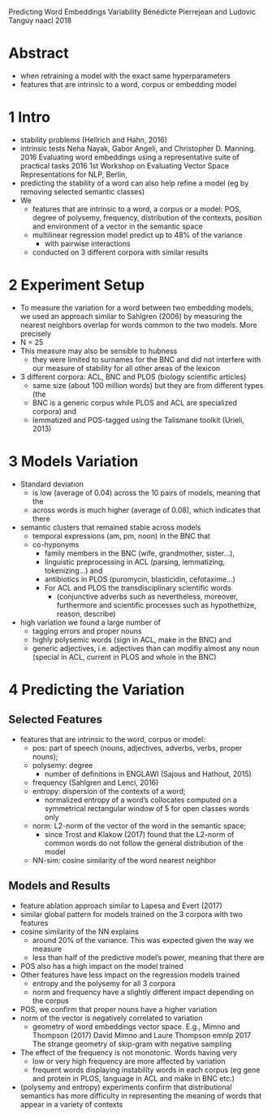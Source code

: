 Predicting Word Embeddings Variability
Bénédicte Pierrejean and Ludovic Tanguy
naacl 2018

# Abstract

* when retraining a model with the exact same hyperparameters
* features that are intrinsic to a word, corpus or embedding model

# 1 Intro

* stability problems (Hellrich and Hahn, 2016)
* intrinsic tests
  Neha Nayak, Gabor Angeli, and Christopher D. Manning. 2016
  Evaluating word embeddings using a representative suite of practical tasks
  2016 1st Workshop on Evaluating Vector Space Representations for NLP, Berlin,
* predicting the stability of a word can also help refine a model
  (eg by removing selected semantic classes)
* We
  * features that are intrinsic to a word, a corpus or a model:
    POS, degree of polysemy, frequency, distribution of the contexts,
    position and environment of a vector in the semantic space
  * multilinear regression model predict up to 48% of the variance
    * with pairwise interactions
  * conducted on 3 different corpora with similar results

# 2 Experiment Setup

* To measure the variation for a word between two embedding models, we used an
  approach similar to Sahlgren (2006) by measuring the
  nearest neighbors overlap for words common to the two models. More precisely
* N = 25
* This measure may also be sensible to hubness
  * they were limited to surnames for the BNC and did not interfere
    with our measure of stability for all other areas of the lexicon
* 3 different corpora: ACL, BNC and PLOS (biology scientific articles)
  * same size (about 100 million words) but they are from different types (the
  * BNC is a generic corpus while PLOS and ACL are specialized corpora) and
  * lemmatized and POS-tagged using the Talismane toolkit (Urieli, 2013)

# 3 Models Variation

* Standard deviation
  * is low (average of 0.04) across the 10 pairs of models, meaning that the
  * across words is much higher (average of 0.08), which indicates that there
* semantic clusters that remained stable across models
  * temporal expressions (am, pm, noon) in the BNC that
  * co-hyponyms
    * family members in the BNC (wife, grandmother, sister...),
    * linguistic preprocessing in ACL (parsing, lemmatizing, tokenizing...) and
    * antibiotics in PLOS (puromycin, blasticidin, cefotaxime...)
    * For ACL and PLOS the transdisciplinary scientific words
      * (conjunctive adverbs such as nevertheless, moreover, furthermore and
      scientific processes such as hypothethize, reason, describe)
* high variation we found a large number of
  * tagging errors and proper nouns
  * highly polysemic words (sign in ACL, make in the BNC) and
  * generic adjectives, i.e. adjectives than can modifiy almost any noun
    (special in ACL, current in PLOS and whole in the BNC)

# 4 Predicting the Variation

## Selected Features

* features that are intrinsic to the word, corpus or model:
  * pos: part of speech (nouns, adjectives, adverbs, verbs, proper nouns);
  * polysemy: degree
    * number of definitions in ENGLAWI (Sajous and Hathout, 2015)
  * frequency (Sahlgren and Lenci, 2016)
  * entropy: dispersion of the contexts of a word;
    * normalized entropy of a word’s collocates computed on a
      symmetrical rectangular window of 5 for open classes words only
  * norm: L2-norm of the vector of the word in the semantic space;
    * since Trost and Klakow (2017) found that the L2-norm of common words
      do not follow the general distribution of the model
  * NN-sim: cosine similarity of the word nearest neighbor

## Models and Results

* feature ablation approach similar to Lapesa and Evert (2017)
* similar global pattern for models trained on the 3 corpora with two features
* cosine similarity of the NN explains
  * around 20% of the variance. This was expected given the way we measure
  * less than half of the predictive model’s power, meaning that there are
* POS also has a high impact on the model trained
* Other features have less impact on the regression models trained
  * entropy and the polysemy for all 3 corpora
  * norm and frequency have a slightly different impact depending on the corpus
* POS, we confirm that proper nouns have a higher variation
* norm of the vector is negatively correlated to variation
  * geometry of word embeddings vector space. E.g., Mimno and Thompson (2017)
    David Mimno and Laure Thompson
    emnlp 2017
    The strange geometry of skip-gram with negative sampling
* The effect of the frequency is not monotonic. Words having very
  * low or very high frequency are more affected by variation
  * frequent words displaying instability words in each corpus
    (eg  gene and protein in PLOS, language in ACL and make in BNC etc.)
* (polysemy and entropy) experiments confirm that
  distributional semantics has more difficulty in representing the meaning of
  words that appear in a variety of contexts
